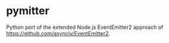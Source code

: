 pymitter
========

Python port of the extended Node.js EventEmitter2 approach of https://github.com/asyncly/EventEmitter2.
